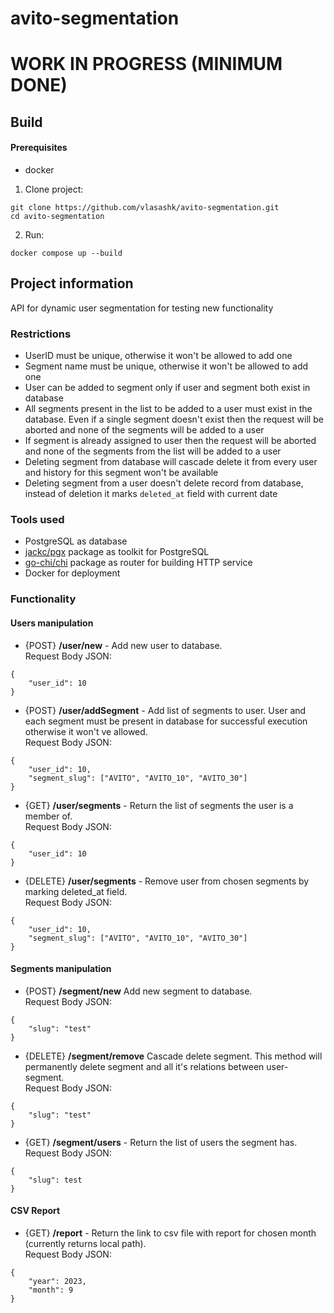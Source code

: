 # avito-segmentation
# WORK IN PROGRESS (MINIMUM DONE)

## Build
#### Prerequisites
- docker

1. Clone project:
```
git clone https://github.com/vlasashk/avito-segmentation.git
cd avito-segmentation
```
2. Run:
```
docker compose up --build
```
## Project information
API for dynamic user segmentation for testing new functionality
### Restrictions
- UserID must be unique, otherwise it won't be allowed to add one
- Segment name must be unique, otherwise it won't be allowed to add one
- User can be added to segment only if user and segment both exist in database
- All segments present in the list to be added to a user must exist in the database.
Even if a single segment doesn't exist then the request will be aborted and none of the segments will be added to a user
- If segment is already assigned to user then the request will be aborted and none of the segments from the list will be added to a user
- Deleting segment from database will cascade delete it from every user and history for this segment won't be available
- Deleting segment from a user doesn't delete record from database, instead of deletion it marks `deleted_at` field with current date

### Tools used
- PostgreSQL as database
- [jackc/pgx](https://pkg.go.dev/github.com/jackc/pgx) package as toolkit for PostgreSQL
- [go-chi/chi](https://pkg.go.dev/github.com/go-chi/chi) package as router for building HTTP service 
- Docker for deployment

### Functionality
#### Users manipulation
- {POST} **/user/new** - Add new user to database.</br> Request Body JSON:
```
{
    "user_id": 10
}
```
- {POST} **/user/addSegment** - Add list of segments to user. 
User and each segment must be present in database for successful execution 
otherwise it won't ve allowed.</br> Request Body JSON:
```
{
    "user_id": 10,
    "segment_slug": ["AVITO", "AVITO_10", "AVITO_30"]
}
```
- {GET} **/user/segments** - Return the list of segments the user is a member of.</br> Request Body JSON:
```
{
    "user_id": 10
}
```
- {DELETE} **/user/segments** - Remove user from chosen segments by marking deleted_at field.</br> Request Body JSON:
```
{
    "user_id": 10,
    "segment_slug": ["AVITO", "AVITO_10", "AVITO_30"]
}
```

#### Segments manipulation
- {POST} **/segment/new** Add new segment to database.</br> Request Body JSON:
```
{
    "slug": "test"
}
```
- {DELETE} **/segment/remove**  Cascade delete segment. 
This method will permanently delete segment and all it's relations between user-segment.</br> Request Body JSON:
```
{
    "slug": "test"
}
```
- {GET} **/segment/users** - Return the list of users the segment has.</br> Request Body JSON:
```
{
    "slug": test
}
```
#### CSV Report
- {GET} **/report** - Return the link to csv file with report for chosen month (currently returns local path).</br> Request Body JSON:
```
{
    "year": 2023,
    "month": 9
}
```